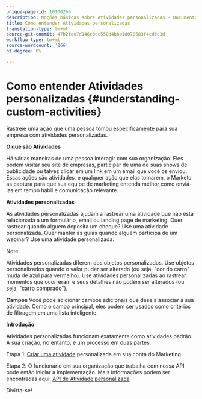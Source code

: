 ```yaml
---
unique-page-id: 10100266
description: Noções básicas sobre Atividades personalizadas - Documentos de marketing - Documentação do produto
title: Como entender Atividades personalizadas
translation-type: tm+mt
source-git-commit: 47b2fee7d146c3dc558d4bbb10070683f4cdfd3d
workflow-type: tm+mt
source-wordcount: '266'
ht-degree: 0%

---
```



# Como entender Atividades personalizadas {#understanding-custom-activities}

Rastreie uma ação que uma pessoa tomou especificamente para sua empresa com atividades personalizadas.

**O que são Atividades**

Há várias maneiras de uma pessoa interagir com sua organização. Eles podem visitar seu site de empresas, participar de uma de suas shows de publicidade ou talvez clicar em um link em um email que você os enviou. Essas ações são atividades, e qualquer ação que elas tomarem, o Marketo as captura para que sua equipe de marketing entenda melhor como enviá-las em tempo hábil e comunicação relevante.

**Atividades personalizadas**

As atividades personalizadas ajudam a rastrear uma atividade que não está relacionada a um formulário, email ou landing page de marketing. Quer rastrear quando alguém deposita um cheque? Use uma atividade personalizada. Quer manter as guias quando alguém participa de um webinar? Use uma atividade personalizada.

>[!NOTE]
>
>Atividades personalizadas diferem dos objetos personalizados. Use objetos personalizados quando o valor puder ser alterado (ou seja, &quot;cor do carro&quot; muda de azul para vermelho). Use atividades personalizadas ao rastrear momentos que ocorreram e seus detalhes não podem ser alterados (ou seja, &quot;carro comprado&quot;).

**Campos** Você pode adicionar campos [](https://docs.marketo.com/x/Mx6a) adicionais que deseja associar à sua atividade. Como o campo principal, eles podem ser usados como critérios de filtragem em uma lista inteligente.

**Introdução**

Atividades personalizadas funcionam exatamente como atividades padrão. A sua criação, no entanto, é um processo em duas partes.

Etapa 1: [Criar uma atividade](create-a-custom-activity.md) personalizada em sua conta do Marketing

Etapa 2: O funcionário em sua organização que trabalha com nossa API pode então iniciar a implementação. Mais informações podem ser encontradas aqui: [API de Atividade personalizada](http://developers.marketo.com/documentation/rest/add-custom-activities/)

Divirta-se!
